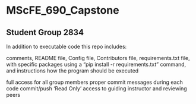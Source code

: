 # MScFE_690_Capstone
## Student Group 2834

In addition to executable code this repo includes:

comments, 
	README file, 
	Config file, 
	Contributors file, 
	requirements.txt file, with specific packages using a “pip install -r requirements.txt”
		command, and instructions how the program should be executed
		
full access for all group members
	proper commit messages during each code commit/push
	‘Read Only’ access to guiding instructor and reviewing peers
